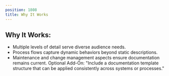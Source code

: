 ```yaml
---
position: 1808
title: Why It Works
---
```


## Why It Works:

- Multiple levels of detail serve diverse audience needs.
- Process flows capture dynamic behaviors beyond static descriptions.
- Maintenance and change management aspects ensure documentation remains current.
Optional Add-On: "Include a documentation template structure that can be applied consistently across systems or processes."